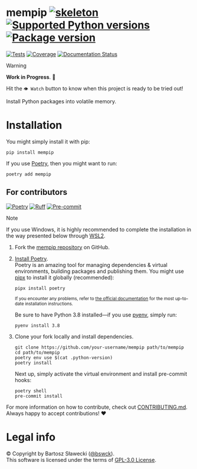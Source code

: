 # mempip [![skeleton](https://img.shields.io/badge/0.0.2rc–116–gaf71a4b-skeleton?label=%F0%9F%92%80%20bswck/skeleton&labelColor=black&color=grey&link=https%3A//github.com/bswck/skeleton)](https://github.com/bswck/skeleton/tree/0.0.2rc-116-gaf71a4b) [![Supported Python versions](https://img.shields.io/pypi/pyversions/mempip.svg?logo=python&label=Python)](https://pypi.org/project/mempip/) [![Package version](https://img.shields.io/pypi/v/mempip?label=PyPI)](https://pypi.org/project/mempip/)

[![Tests](https://github.com/bswck/mempip/actions/workflows/test.yml/badge.svg)](https://github.com/bswck/mempip/actions/workflows/test.yml)
[![Coverage](https://coverage-badge.samuelcolvin.workers.dev/bswck/mempip.svg)](https://coverage-badge.samuelcolvin.workers.dev/redirect/bswck/mempip)
[![Documentation Status](https://readthedocs.org/projects/mempip/badge/?version=latest)](https://mempip.readthedocs.io/en/latest/?badge=latest)


> [!Warning]
> **Work in Progress**. 🚧
>
> Hit the `👁 Watch` button to know when this project is ready to be tried out!

Install Python packages into volatile memory.

# Installation
You might simply install it with pip:

```shell
pip install mempip
```

If you use [Poetry](https://python-poetry.org/), then you might want to run:

```shell
poetry add mempip
```

## For contributors
[![Poetry](https://img.shields.io/endpoint?url=https://python-poetry.org/badge/v0.json)](https://python-poetry.org/)
[![Ruff](https://img.shields.io/endpoint?url=https://raw.githubusercontent.com/astral-sh/ruff/main/assets/badge/v2.json)](https://github.com/astral-sh/ruff)
[![Pre-commit](https://img.shields.io/badge/pre--commit-enabled-brightgreen?logo=pre-commit&logoColor=white)](https://github.com/pre-commit/pre-commit)
<!--
This section was generated from bswck/skeleton@0.0.2rc-116-gaf71a4b.
Instead of changing this particular file, you might want to alter the template:
https://github.com/bswck/skeleton/tree/0.0.2rc-116-gaf71a4b/project/README.md.jinja
-->
> [!Note]
> If you use Windows, it is highly recommended to complete the installation in the way presented below through [WSL2](https://learn.microsoft.com/en-us/windows/wsl/install).
1.  Fork the [mempip repository](https://github.com/bswck/mempip) on GitHub.

1.  [Install Poetry](https://python-poetry.org/docs/#installation).<br/>
    Poetry is an amazing tool for managing dependencies & virtual environments, building packages and publishing them.
    You might use [pipx](https://github.com/pypa/pipx#readme) to install it globally (recommended):

    ```shell
    pipx install poetry
    ```

    <sub>If you encounter any problems, refer to [the official documentation](https://python-poetry.org/docs/#installation) for the most up-to-date installation instructions.</sub>

    Be sure to have Python 3.8 installed—if you use [pyenv](https://github.com/pyenv/pyenv#readme), simply run:

    ```shell
    pyenv install 3.8
    ```

1.  Clone your fork locally and install dependencies.

    ```shell
    git clone https://github.com/your-username/mempip path/to/mempip
    cd path/to/mempip
    poetry env use $(cat .python-version)
    poetry install
    ```

    Next up, simply activate the virtual environment and install pre-commit hooks:

    ```shell
    poetry shell
    pre-commit install
    ```

For more information on how to contribute, check out [CONTRIBUTING.md](https://github.com/bswck/mempip/blob/HEAD/CONTRIBUTING.md).<br/>
Always happy to accept contributions! ❤️

# Legal info
© Copyright by Bartosz Sławecki ([@bswck](https://github.com/bswck)).
<br />This software is licensed under the terms of [GPL-3.0 License](https://github.com/bswck/mempip/blob/HEAD/LICENSE).
